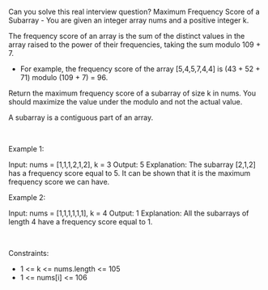 Can you solve this real interview question? Maximum Frequency Score of a Subarray - You are given an integer array nums and a positive integer k.

The frequency score of an array is the sum of the distinct values in the array raised to the power of their frequencies, taking the sum modulo 109 + 7.

 * For example, the frequency score of the array [5,4,5,7,4,4] is (43 + 52 + 71) modulo (109 + 7) = 96.

Return the maximum frequency score of a subarray of size k in nums. You should maximize the value under the modulo and not the actual value.

A subarray is a contiguous part of an array.

 

Example 1:


Input: nums = [1,1,1,2,1,2], k = 3
Output: 5
Explanation: The subarray [2,1,2] has a frequency score equal to 5. It can be shown that it is the maximum frequency score we can have.


Example 2:


Input: nums = [1,1,1,1,1,1], k = 4
Output: 1
Explanation: All the subarrays of length 4 have a frequency score equal to 1.


 

Constraints:

 * 1 <= k <= nums.length <= 105
 * 1 <= nums[i] <= 106